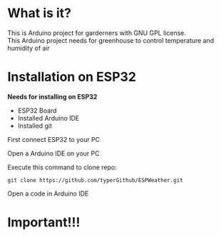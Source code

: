 # What is it?

This is Arduino project for garderners with GNU GPL license.  
This Arduino project needs for greenhouse to control temperature and humidity of air 

# Installation on ESP32
**Needs for installing on ESP32**
* ESP32 Board
* Installed Arduino IDE
* Installed git 


First connect ESP32 to your PC


Open a Arduino IDE on your PC


Execute this command to clone repo:

```text
git clone https://github.com/typerGithub/ESPWeather.git
```

Open a code in Arduino IDE  

# Important!!!

